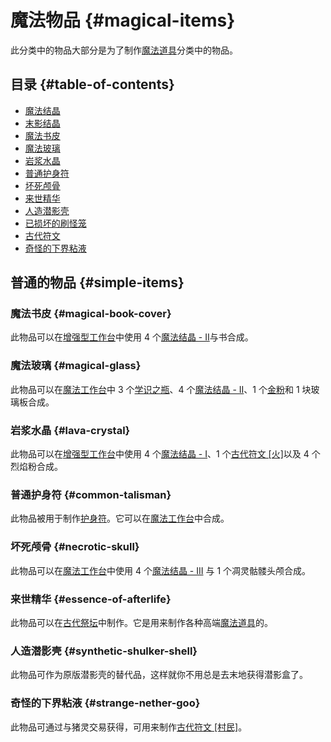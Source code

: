 # 魔法物品 {#magical-items}

此分类中的物品大部分是为了制作[魔法道具](/Magical-Gadgets)分类中的物品。

## 目录 {#table-of-contents}

- [魔法结晶](/Lumps)
- [末影结晶](/Lumps)
- [魔法书皮](#magical-book-cover)
- [魔法玻璃](#magical-glass)
- [岩浆水晶](#lava-crystal)
- [普通护身符](#common-talisman)
- [坏死颅骨](#necrotic-skull)
- [来世精华](#essence-of-afterlife)
- [人造潜影壳](#synthetic-shulker-shell)
- [已损坏的刷怪笼](/Broken-Spawner)
- [古代符文](/Ancient-Runes)
- [奇怪的下界粘液](#strange-nether-goo)

## 普通的物品 {#simple-items}

### 魔法书皮 {#magical-book-cover}

此物品可以在[增强型工作台](/Enhanced-Crafting-Table)中使用 4 个[魔法结晶 - II](/Lumps)与书合成。

### 魔法玻璃 {#magical-glass}

此物品可以在[魔法工作台](/Magic-Workbench)中 3 个[学识之瓶](/Flask-of-Knowledge)、4 个[魔法结晶 - II](/Lumps)、1 个[金粉](/Dusts)和 1 块玻璃板合成。

### 岩浆水晶 {#lava-crystal}

此物品可以在[增强型工作台](/Enhanced-Crafting-Table)中使用 4 个[魔法结晶 - I](/Lumps)、1 个[古代符文 \[火\]](/Ancient-Runes)以及 4 个烈焰粉合成。

### 普通护身符 {#common-talisman}

此物品被用于制作[护身符](/Talismans)。它可以在[魔法工作台](/Magic-Workbench)中合成。

### 坏死颅骨 {#necrotic-skull}

此物品可以在[魔法工作台](/Magic-Workbench)中使用 4 个[魔法结晶 - III](/Lumps) 与 1 个凋灵骷髅头颅合成。

### 来世精华 {#essence-of-afterlife}

此物品可以在[古代祭坛](/Ancient-Altar)中制作。它是用来制作各种高端[魔法道具](/Magical-Gadgets)的。

### 人造潜影壳 {#synthetic-shulker-shell}

此物品可作为原版潜影壳的替代品，这样就你不用总是去末地获得潜影盒了。

### 奇怪的下界粘液 {#strange-nether-goo}

此物品可通过与猪灵交易获得，可用来制作[古代符文 \[村民\]](/Ancient-Runes)。
